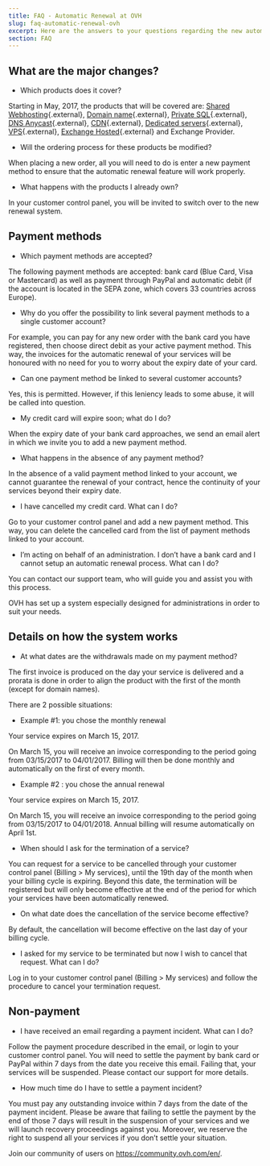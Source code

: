 ```yaml
---
title: FAQ - Automatic Renewal at OVH
slug: faq-automatic-renewal-ovh
excerpt: Here are the answers to your questions regarding the new automatic renewal process that will come into effect on May 2, 2017.
section: FAQ
---
```


## What are the major changes?
- Which products does it cover?

Starting in May, 2017, the products that will be covered are: [Shared Webhosting](https://www.ovh.com/fr/hebergement-web/){.external}, [Domain name](https://www.ovh.com/fr/domaines/){.external}, [Private SQL](https://www.ovh.co.uk/web-hosting/sql-options.xml){.external}, [DNS Anycast](https://www.ovh.com/fr/domaines/dns-anycast/){.external}, [CDN](https://www.ovh.com/fr/cdn/){.external}, [Dedicated servers](https://www.ovh.com/fr/serveurs_dedies/){.external}, [VPS](https://www.ovh.com/fr/vps/){.external}, [Exchange Hosted](https://www.ovh.com/fr/emails/hosted-exchange/){.external} and Exchange Provider.

- Will the ordering process for these products be modified?

When placing a new order, all you will need to do is enter a new payment method to ensure that the automatic renewal feature will work properly.

- What happens with the products I already own?

In your customer control panel, you will be invited to switch over to the new renewal system.


## Payment methods
- Which payment methods are accepted?

The following payment methods are accepted: bank card (Blue Card, Visa or Mastercard) as well as payment through PayPal and automatic debit (if the account is located in the SEPA zone, which covers 33 countries across Europe).

- Why do you offer the possibility to link several payment methods to a single customer account?

For example, you can pay for any new order with the bank card you have registered, then choose direct debit as your active payment method. This way, the invoices for the automatic renewal of your services will be honoured with no need for you to worry about the expiry date of your card.

- Can one payment method be linked to several customer accounts?

Yes, this is permitted. However, if this leniency leads to some abuse, it will be called into question.

- My credit card will expire soon; what do I do?

When the expiry date of your bank card approaches, we send an email alert in which we invite you to add a new payment method.

- What happens in the absence of any payment method?

In the absence of a valid payment method linked to your account, we cannot guarantee the renewal of your contract, hence the continuity of your services beyond their expiry date.

- I have cancelled my credit card. What can I do?

Go to your customer control panel and add a new payment method. This way, you can delete the cancelled card from the list of payment methods linked to your account.

- I’m acting on behalf of an administration. I don’t have a bank card and I cannot setup an automatic renewal process. What can I do?

You can contact our support team, who will guide you and assist you with this process.

OVH has set up a system especially designed for administrations in order to suit your needs.


## Details on how the system works
- At what dates are the withdrawals made on my payment method?

The first invoice is produced on the day your service is delivered and a prorata is done in order to align the product with the first of the month (except for domain names).

There are 2 possible situations:

- Example #1: you chose the monthly renewal

Your service expires on March 15, 2017.

On March 15, you will receive an invoice corresponding to the period going from 03/15/2017 to 04/01/2017. Billing will then be done monthly and automatically on the first of every month.

- Example #2 : you chose the annual renewal

Your service expires on March 15, 2017.

On March 15, you will receive an invoice corresponding to the period going from 03/15/2017 to 04/01/2018. Annual billing will resume automatically on April 1st.

- When should I ask for the termination of a service?

You can request for a service to be cancelled through your customer control panel (Billing > My services), until the 19th day of the month when your billing cycle is expiring.  Beyond this date, the termination will be registered but will only become effective at the end of the period for which your services have been automatically renewed.

- On what date does the cancellation of the service become effective?

By default, the cancellation will become effective on the last day of your billing cycle.

- I asked for my service to be terminated but now I wish to cancel that request. What can I do?

Log in to your customer control panel (Billing > My services) and follow the procedure to cancel your termination request.


## Non-payment
- I have received an email regarding a payment incident. What can I do?

Follow the payment procedure described in the email, or login to your customer control panel. You will need to settle the payment by bank card or PayPal within 7 days from the date you receive this email. Failing that, your services will be suspended. Please contact our support for more details.

- How much time do I have to settle a payment incident?

You must pay any outstanding invoice within 7 days from the date of the payment incident. Please be aware that failing to settle the payment by the end of those 7 days will result in the suspension of your services and we will launch recovery proceedings against you. Moreover, we reserve the right to suspend all your services if you don’t settle your situation.

Join our community of users on <https://community.ovh.com/en/>.